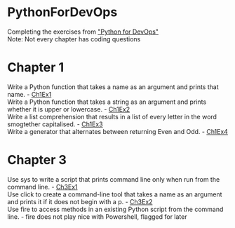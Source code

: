 # PythonForDevOps
Completing the exercises from ["Python for DevOps"](http://shop.oreilly.com/product/0636920274902.do)  
Note: Not every chapter has coding questions

# Chapter 1
Write a Python function that takes a name as an argument and prints that name. - [Ch1Ex1](https://github.com/GammaBlaze/PythonForDevOps/blob/master/Chapter_1/Ch1Ex1.py)  
Write a Python function that takes a string as an argument and prints whether it is upper or lowercase. - [Ch1Ex2](https://github.com/GammaBlaze/PythonForDevOps/blob/master/Chapter_1/Ch1Ex2.py)  
Write a list comprehension that results in a list of every letter in the word smogtether capitalised. - [Ch1Ex3](https://github.com/GammaBlaze/PythonForDevOps/blob/master/Chapter_1/Ch1Ex3.py)  
Write a generator that alternates between returning Even and Odd. - [Ch1Ex4](https://github.com/GammaBlaze/PythonForDevOps/blob/master/Chapter_1/Ch1Ex4.py)  

# Chapter 3
Use sys to write a script that prints command line only when run from the command line. - [Ch3Ex1](https://github.com/GammaBlaze/PythonForDevOps/blob/master/Chapter_3/Ch3Ex1.py)  
Use click to create a command-line tool that takes a name as an argument and prints it if it does not begin with a p. - [Ch3Ex2](https://github.com/GammaBlaze/PythonForDevOps/blob/master/Chapter_3/Ch3Ex2.py)  
Use fire to access methods in an existing Python script from the command line. - fire does not play nice with Powershell, flagged for later  
